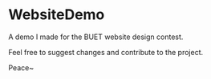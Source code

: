 # WebsiteDemo

A demo I made for the BUET website design contest. 

Feel free to suggest changes and contribute to the project. 

Peace~
